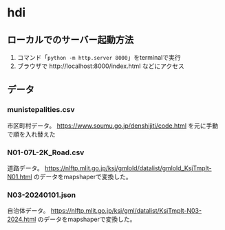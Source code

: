 # hdi

## ローカルでのサーバー起動方法
1. コマンド「`python -m http.server 8000`」をterminalで実行
1. ブラウザで http://localhost:8000/index.html などにアクセス

## データ
### munistepalities.csv
市区町村データ。
https://www.soumu.go.jp/denshijiti/code.html を元に手動で順を入れ替えた

### N01-07L-2K_Road.csv
道路データ。
https://nlftp.mlit.go.jp/ksj/gmlold/datalist/gmlold_KsjTmplt-N01.html のデータをmapshaperで変換した。

### N03-20240101.json
自治体データ。
https://nlftp.mlit.go.jp/ksj/gml/datalist/KsjTmplt-N03-2024.html のデータをmapshaperで変換した。

